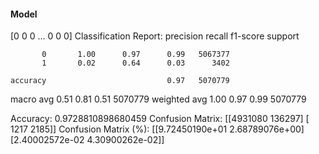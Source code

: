 #### Model
[0 0 0 ... 0 0 0]
Classification Report:
              precision    recall  f1-score   support

           0       1.00      0.97      0.99   5067377
           1       0.02      0.64      0.03      3402

    accuracy                           0.97   5070779
   macro avg       0.51      0.81      0.51   5070779
weighted avg       1.00      0.97      0.99   5070779

Accuracy: 0.9728810898680459
Confusion Matrix:
[[4931080  136297]
 [   1217    2185]]
Confusion Matrix (%):
[[9.72450190e+01 2.68789076e+00]
 [2.40002572e-02 4.30900262e-02]]
